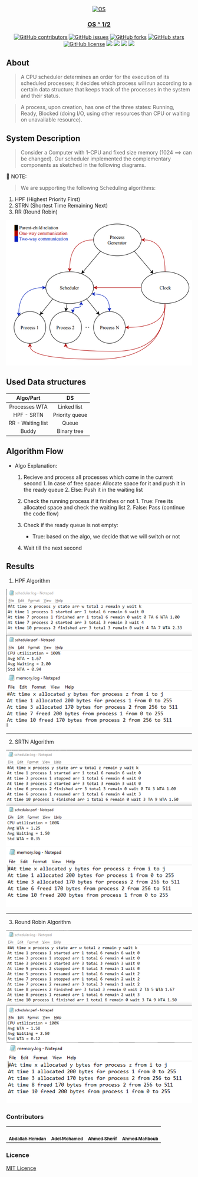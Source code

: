 <div align="center">
<a href="https://github.com/AdelRizq/mini-OS" rel="noopener">
  
  ![OS](https://user-images.githubusercontent.com/40190772/104843230-2447e500-58d2-11eb-92b2-6ca8d6e590b8.png)

</div>

<h3 align="center">OS ^ 1/2</h3>

<div align="center">
  
  [![GitHub contributors](https://img.shields.io/github/contributors/AdelRizq/mini-OS)](https://github.com/AdelRizq/mini-OS/contributors)
  [![GitHub issues](https://img.shields.io/github/issues/AdelRizq/mini-OS)](https://github.com/AdelRizq/mini-OS/issues)
  [![GitHub forks](https://img.shields.io/github/forks/AdelRizq/mini-OS)](https://github.com/AdelRizq/mini-OS/network)
  [![GitHub stars](https://img.shields.io/github/stars/AdelRizq/mini-OS)](https://github.com/AdelRizq/mini-OS/stargazers)
  [![GitHub license](https://img.shields.io/github/license/AdelRizq/mini-OS)](https://github.com/AdelRizq/mini-OS/blob/master/LICENSE)
  <img src="https://img.shields.io/github/languages/count/AdelRizq/mini-OS" />
  <img src="https://img.shields.io/github/languages/top/AdelRizq/mini-OS" />
  <img src="https://img.shields.io/github/languages/code-size/AdelRizq/mini-OS" />
  <img src="https://img.shields.io/github/issues-pr-raw/AdelRizq/mini-OS" />

</div>

## About
> A CPU scheduler determines an order for the execution of its scheduled processes; it
> decides which process will run according to a certain data structure that keeps track
> of the processes in the system and their status.

> A process, upon creation, has one of the three states: Running, Ready, Blocked (doing
> I/O, using other resources than CPU or waiting on unavailable resource).

## System Description

> Consider a Computer with 1-CPU and fixed size memory (1024 ==> can be changed).
> Our scheduler implemented the complementary components as sketched in the following diagrams.

📌 NOTE:

> We are supporting the following Scheduling algorithms:

1. HPF (Highest Priority First)
2. STRN (Shortest Time Remaining Next)
3. RR (Round Robin)

<div align='center'><img src="assets/diagram.png"></div>

## Used Data structures

|     Algo/Part     |       DS       |
|:-----------------:|:--------------:|
|   Processes WTA   |  Linked list   |
|    HPF - SRTN     | Priority queue |
| RR - Waiting list |     Queue      |
|       Buddy       |  Binary tree   |

## Algorithm Flow

- Algo Explanation:
    1. Recieve and process all processes which come in the current second
      1. In case of free space: Allocate space for it and push it in the ready queue
      2. Else: Push it in the waiting list

    2. Check the running process if it finishes or not
      1. True: Free its allocated space and check the waiting list
      2. False: Pass (continue the code flow)
    3. Check if the ready queue is not empty:
       - True: based on the algo, we decide that we will switch or not
    4. Wait till the next second


## Results
1. HPF Algorithm

<div align='center'><img src="assets/HPF_result_P1.png"></div>
<div align='center'><img src="assets/HPF_result_P2.png"></div>
  
<hr />

2. SRTN Algorithm

<div align='center'><img src="assets/SRTN_result_P1.png"></div>
<div align='center'><img src="assets/SRTN_result_P2.png"></div>

<hr />

3. Round Robin Algorithm

<div align='center'><img src="assets/RR_result_P1.png"></div>
<div align='center'><img src="assets/RR_result_P2.png"></div>
        
### Contributors
<table>
  <tr>
    <td align="center"><a href="https://github.com/AbdallahHemdan"><img src="https://avatars1.githubusercontent.com/u/40190772?s=460&v=4" width="150px;" alt=""/><br /><sub><b>Abdallah Hemdan</b></sub></a><br /></td>
     <td align="center"><a href="https://github.com/AdelRizq"><img src="https://avatars2.githubusercontent.com/u/40351413?s=460&v=4" width="150px;" alt=""/><br /><sub><b>Adel Mohamed</b></sub></a><br /></td>
     <td align="center"><a href="https://github.com/ahmedsherif304"><img src="https://avatars1.githubusercontent.com/u/40776441?s=460&u=9939dbf6811189204bef5360d51cccfc9765d2a7&v=4" width="150px;" alt=""/><br /><sub><b>Ahmed Sherif</b></sub></a><br /></td>
     <td align="center"><a href="https://github.com/Mahboub99"><img src="https://avatars3.githubusercontent.com/u/43186742?s=460&v=4" width="150px;" alt=""/><br /><sub><b>Ahmed Mahboub</b></sub></a><br /></td>
  </tr>
 </table>

### Licence
[MIT Licence](https://github.com/AdelRizq/mini-OS/blob/main/LICENSE)

